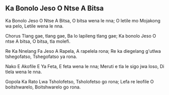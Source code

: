 ## Ka Bonolo Jeso O Ntse A Bitsa

Ka Bonolo Jeso O Ntse A Bitsa,
O bitsa wena le nna;
O letile mo Mojakong wa pelo,
Letile wena le nna.

Chorus
Tlang gae, tlang gae,
Ba lo lapileng tlang gae;
Ka bonolo Jeso O ntse A bitsa,
O bitsa, tla molefi.

Re Ka Nnelang Fa Jeso A Rapela,
A rapelela rona;
Re ka diegelang g'utlwa tshegofatso,
Tshegofatso ya rona.

Nako E Akofile E Ya Feta,
E feta wena le nna;
Meruti e tla le sigo jwa loso,
Di tlela wena le nna.

Gopola Ka Rato Lwa Tsholofetso,
Tsholofetso go rona;
Lefa re leofile O boitshwarelo,
Boitshwarelo go rona.

